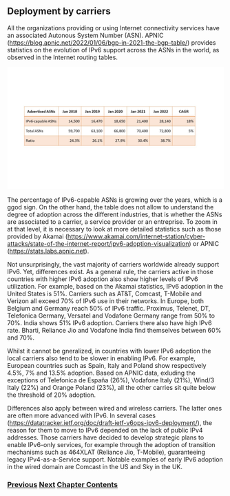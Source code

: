 ## Deployment by carriers

All the organizations providing or using Internet connectivity services have an associated Autonous System Number (ASN).
APNIC (https://blog.apnic.net/2022/01/06/bgp-in-2021-the-bgp-table/) provides statistics on the evolution of IPv6 support across the ASNs in the world, as observed in the Internet routing tables.

<img src="./Section5_Table2.JPG">

The percentage of IPv6-capable ASNs is growing over the years, which is a ggod sign.
On the other hand, the table does not allow to understand the degree of adoption across the different industries, that is whether the ASNs are associated to a carrier, a service provider or an entreprise.
To zoom in at that level, it is necessary to look at more detailed statistics such as those provided by Akamai (https://www.akamai.com/internet-station/cyber-attacks/state-of-the-internet-report/ipv6-adoption-visualization) or APNIC (https://stats.labs.apnic.net).

Not unsurprisingly, the vast majority of carriers worldwide already support IPv6. Yet, differences exist.
As a general rule, the carriers active in those countries with higher IPv6 adoption also show higher levels of IPv6 utilization.
For example, based on the Akamai statistics, IPv6 adoption in the United States is 51%. Carriers such as AT&T, Comcast, T-Mobile and Verizon all exceed 70% of IPv6 use in their networks.
In Europe, both Belgium and Germany reach 50% of IPv6 traffic. Proximus, Telenet, DT, Telefonica Germany, Versatel and Vodafone Germany range from 50% to 70%.
India shows 51% IPv6 adoption. Carriers there also have high IPv6 rate. Bharti, Reliance Jio and Vodafone India find themselves between 60% and 70%.

Whilst it cannot be gneralized, in countries with lower IPv6 adoption the local carriers also tend to be slower in enabling IPv6.
For example, European countries such as Spain, Italy and Poland show respectively 4.5%, 7% and 13.5% adoption. 
Based on APNIC data, exluding the exceptions of Telefonica de España (26%), Vodafone Italy (21%), Wind/3 Italy (22%) and Orange Poland (23%), all the other carries sit quite below the threshold of 20% adoption.

Differences also apply between wired and wireless carriers. The latter ones are often more advanced with IPv6. In several cases (https://datatracker.ietf.org/doc/draft-ietf-v6ops-ipv6-deployment/), the reason for them to move to IPv6 depended on the lack of public IPv4 addresses.
Those carriers have decided to develop strategic plans to enable IPv6-only services, for example through the adoption of transition mechanisms such as 464XLAT (Reliance Jio, T-Mobile), guaranteeing legacy IPv4-as-a-Service support.
Notable examples of early IPv6 adoption in the wired domain are Comcast in the US and Sky in the UK.

<!-- Link lines generated automatically; do not delete -->
### [<ins>Previous</ins>](Status.md) [<ins>Next</ins>](Deployment%20in%20the%20home.md) [<ins>Chapter Contents</ins>](5.%20Deployment.md)
